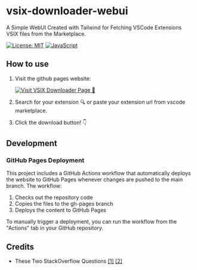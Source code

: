 # vsix-downloader-webui

A Simple WebUI Created with Tailwind for Fetching VSCode Extensions VSIX files from the Marketplace.

[![License: MIT](https://img.shields.io/badge/License-MIT-yellow.svg)](https://opensource.org/licenses/MIT)
[![JavaScript](https://shields.io/badge/JavaScript-F7DF1E?logo=JavaScript&logoColor=000&style=flat-square)](https://www.javascript.com)

## How to use

1. Visit the github pages website:

    [![Visit VSIX Downloader Page 🔌](https://img.shields.io/badge/VSIX%20Downloader%20🔌-8A2BE2)](https://cypherpunksamurai.github.io/vsix-downloader-webui//)


3. Search for your extension 🔍 or paste your extension url from vscode marketplace.

4. Click the download button! 👇

## Development

### GitHub Pages Deployment

This project includes a GitHub Actions workflow that automatically deploys the website to GitHub Pages whenever changes are pushed to the main branch. The workflow:

1. Checks out the repository code
2. Copies the files to the gh-pages branch
3. Deploys the content to GitHub Pages

To manually trigger a deployment, you can run the workflow from the "Actions" tab in your GitHub repository.

## Credits
- These Two StackOverflow Questions [\[1\]](https://stackoverflow.com/questions/37071388/how-can-i-install-visual-studio-code-extensions-offline/68078721#68078721) [\[2\]](https://stackoverflow.com/questions/79359919/how-can-i-manually-download-vsix-files-now-that-the-vs-code-marketplace-no-long)
